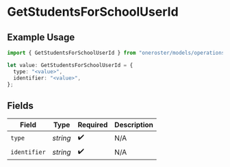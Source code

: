 # GetStudentsForSchoolUserId

## Example Usage

```typescript
import { GetStudentsForSchoolUserId } from "oneroster/models/operations";

let value: GetStudentsForSchoolUserId = {
  type: "<value>",
  identifier: "<value>",
};
```

## Fields

| Field              | Type               | Required           | Description        |
| ------------------ | ------------------ | ------------------ | ------------------ |
| `type`             | *string*           | :heavy_check_mark: | N/A                |
| `identifier`       | *string*           | :heavy_check_mark: | N/A                |
